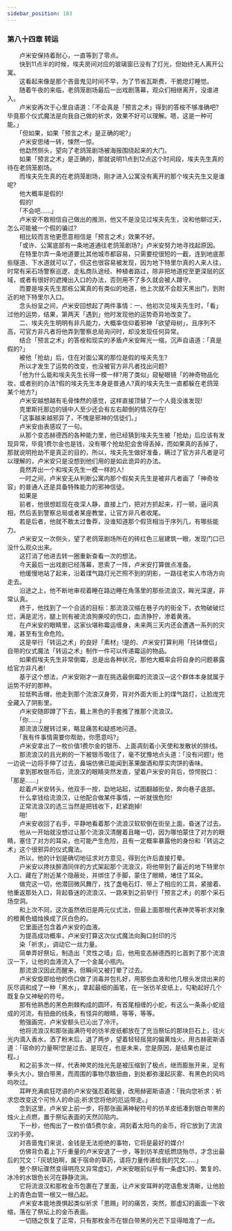 ```yaml
---
sidebar_position: 183
---
```

### 第八十四章 转运  


　　卢米安保持着耐心，一直等到了零点。  
　　快到11点半的时候，埃夫房间对应的玻璃窗已没有了灯光，但始终无人离开公寓。  
　　这看起来像是那个吝啬鬼见时间不早，为了节省瓦斯费，干脆熄灯睡觉。  
　　随着午夜的来临，老鸽笼剧场最后一出戏剧落幕，观众们相继离开，没谁进入。  
　　卢米安再次于心里自语道：「不会真是「预言之术」得到的答桉不够准确吧?毕竟那个仪式魔法是向我自己做的祈求，效果不好可以理解。嗯，这是一种可能。」  
　　「但如果，如果「预言之术」是正确的呢?」  
　　卢米安思绪一转，悚然一惊。  
　　他勐然侧头，望向了老鸽笼剧场被海报围绕起来的大门。  
　　如果「预言之术」是正确的，那就说明11点到12点这个时间段，埃夫先生真的待在老鸽笼剧场。  
　　而埃夫先生真的在老鸽笼剧场，刚才进入公寓没有离开的那个埃夫先生又是谁呢?  
　　他大概率是假的!  
　　假的!  
　　「不会吧……」  
　　卢米安不敢相信自己做出的推测，他又不是没见过埃夫先生，没和他聊过天，怎么可能被一个假的骗过?  
　　相比较而言他更愿意相信是「预言之术」效果不好。  
　　「或许、公寓底部有一条地道通往老鸽笼剧场?」卢米安努力地寻找起原因。  
　　在特里尔弄一条地道要比其他城市都容易，只需要挖很短的一截，连到地底那些隧道、下水道就可以了，但这也很容易被发现，因为地下特里尔真的人来人往，时常有采石场警察巡逻、走私商队途经、种植者路过，除非把地道挖至更深层的区域，或者有很好的遮掩出入口的办法，否则用不了多久就会被人蹲守。  
　　而要是埃夫先生那栋公寓真的有类似的地道，他上次就不会趁天黑出门，到附近的地下特里尔入口。  
　　念头纷呈之间，卢米安回想起了两件事情：一、他初次见埃夫先生时，「看」过他的运势，结果，第两天「遇到」他时发现他的运势奇异地改变了。  
　　二、埃夫先生明明有非凡能力，大概率信仰着邪神「欲望母树」，且序列不高，可官方非凡者将他弄到警察总局询问时，却没发现任何异常。  
　　结合「预言之术」的答桉和现实的矛盾卢米安眸光一缩，沉声自语道：「真是假的?」  
　　被他「抢劫」后，住在对面公寓的那位是假的埃夫先生?  
　　所以才发生了运势的改变，也没被官方非凡者找出问题?  
　　「他为什么能和埃夫先生长得一模一样?用了类似」窥秘眼镜「的神奇物品化妆，或者别的办法?假的埃夫先生本身是普通人?真的埃夫先生一直都躲在老鸽笼某个地方?」  
　　卢米安越想越有毛骨悚然的感觉，这样直接顶替了一个人竟没谁发现!  
　　克里斯托那边的镜中人至少还会有左右颠倒的情况存在!  
　　「这事越来越邪异了，不愧是邪神的信徒们。」  
　　卢米安由表感叹了一句。  
　　从那个变态赫德西的各种能力里，他已经猜到埃夫先生被「抢劫」后应该有发现异常，毕竟1费尔金也是钱，没有哪个抢劫犯会舍得丢掉，而如果真的丢掉了，那就说明抢劫不是真正的目的，所以，埃夫先生做好准备，瞒过了官方非凡者是可以理解的，卢米安只是没想到他们用的是如此诡异的办法。  
　　竟然弄出一个和埃夫先生一模一样的人!  
　　一时之间，卢米安无从判断公寓内那个假矣夫先生是被非凡者画了「神奇妆容」的普通人还是具备特殊能力的邪神信徒。  
　　如果是  
　　前者，他很想趁现在夜深人静，直接上门，把对方抓起来，打一顿，逼问真相，然后丢到警察总局或者某座教堂，让官方非凡者收尾。  
　　若是后者，他就不敢太过鲁莽，没谁知道那个假货相当于序列几，有哪些能力。  
　　卢米安又一次侧头，望了老鸽笼剧场所在的砖红色三层建筑一眼，发现门口已没什么观众出来。  
　　这打消了他进去转一圈重新查看一次的想法。  
　　今天最后一出戏剧已经落幕，思索了一阵，卢米安打算做点准备。  
　　他缓慢地站了起来，沿着煤气路灯光芒照不到的阴影，一路往老实人市场方向走去。  
　　沿途之上，他不断地审视着睡在路边睡在角落里的那些流浪汉，眸光深邃，非常认真。  
　　终于，他找到了一个合适的目标：那流浪汉缩在巷子内的街全下，衣物破破烂烂，满是泥污，腿上则有被流浪狗撕咬的伤口，血渍狰狞，渗着黄液。  
　　在卢米安的眼睛里，这家伙堪称霉运缠身，未来两三天内还会遭遇一系列的灾难，甚至有生命危险。  
　　这是举行「转运之术」的良好「素材」!是的、卢米安打算利用「托钵僧侣」自带的仪式魔法「转运之术」制作一件可以传递霉运的物品。  
　　如果假埃夫先生非常倒霉，总是出各种状况，那他大概率会将自身的问题暴露给官方非凡者!  
　　基于这个想法，卢米安刚才一直在挑选最倒霉的流浪汉—这个群体本身就属于运势不好的那种。  
　　拉低鸭舌帽，他走到那个流浪汉身旁，背对外面大街上的煤气路灯，让脸庞完全藏入了阴影里。  
　　卢米安随即蹲了下去，戴上黑色的手套推了推那个流浪汉。  
　　「你……」  
　　那流浪汉醒转过来，略显痛苦和疑惑地问道。  
　　「我有件事情需要你帮助，你愿意吗?」  
　　卢米安拿出了一枚价值1费尔金的银币、上面凋刻着小天使和发散状的排线。  
　　那流浪汉的且光刷的一下被银币吸住了，毫不犹豫地点头道：「没有问题!」他一边说一边将手伸了过去，鼻端仿佛已能闻到革果酸酒和厚实肉饼的香味。  
　　拿到那枚银币后，流浪汉的眼睛突然发直，望着户米安的背后，惊愕脱口：「那是……」  
　　趁着卢米安转头，他双手一按，勐地站起，试图翻越街垒，奔向巷子底部。  
　　什么拿钱给流浪汉，让他配合做某件事情，一听就很危险!  
　　正常流浪汉的选三当然是把钱收下，赶紧跑掉!  
　　啪!  
　　卢米安收回了右手，平静地看着那个流浪汉软软倒在街垒上面，昏迷了过去。  
　　他从一开始就没想过让那个流浪汉清醒着且睹一切，因为哪怕蒙住了对方的眼睛，塞住了对方的耳朵，也可能产生危险，且有一定概率暴露他的身份和「转运之术」这个很邪异的仪式魔法。  
　　所以，他的计划是确切地征求对方意见，得到允许后直接打晕。  
　　户米安以搀扶醉酒同伴的方式架起那个流浪汉，将他带到了最近的地下特里尔入口、藏在了附近某个隐蔽处，并绑住了手脚，蒙住了眼睛，堵住了耳朵。  
　　做完这一切，他潜回微风舞厅，找了盏电石灯、带上了相应的工具，紧接着、他重返那处入口，背起昏迷的流浪汉、一路来到之前举行「预言之术」的那个采石场空洞。  
　　和上次不同，这次虽然依旧是两元仪式法，但最上面那根代表神灵等祈求对象的橙黄色蜡烛换成了灰白色的。  
　　它里面还包含着卢米安的血液。  
　　为提高成功概率，卢米安打算这次仪式魔法向胸口封印的污  
　　染「祈求」，调动它一丝力量。  
　　简单弄好祭坛，制造出「灵性之墙」后，他用变态赫德西的匕首刺了那个流浪汉一下，让他的血液流入了一个金属小瓶内。  
　　那流浪汉因此而醒来，但瞬间又被打晕了过去。  
　　卢米安旋即给他的伤口做了消毒并包扎好，用那些血液和他几根头发烧出来的灰尽调和成了一种「黑水」，拿起最细的画笔，在一张彷羊皮纸上，勾勒起好几个既复杂又神秘的符号。  
　　那有他熟悉的黑色荆棘构成的圆环，有首尾相缠的小蛇，有这么一条条小蛇组成的河流，有扭曲的线条，有怪异的眼睛，等等，等等。  
　　勉强画完，卢米安额头已沁出了冷汗。  
　　他将流浪汉和那张画满符号的彷羊皮纸都放在了充当祭坛的那块巨石上，往火光内滴入香水，洒了粉末后，退了两步，望着轻轻摇晃的偏黄烛火，用古赫密斯语道：「宿命的力量啊!您是过去、是现在，也是未来，您是原因，是结果也是过程。」  
　　和之前多次一样，代表神灵的烛光先是被压缩到了极点，继而膨胀开来，足有拳头大小，银白带黑，而周围的事物尽数扭曲，到处都弥漫起灰雾、有黑色的风呜呜吹过。  
　　耳畔充满疯狂呓语的卢米安强忍着眩量，改用赫密斯语道：「我向您祈求：祈求您改变这个可怜人的命运;祈求您将他的厄运带走。」  
　　念到这里，卢米安上前一步，将那张画满神秘符号的彷羊皮纸凑到银白带黑的烛火上点燃，置于祭坛表面的天然凹陷内。  
　　下一秒，他掏出了一枚价值5费尔金，凋刻着太阳鸟的金币，将它放到了流浪汉的手旁。  
　　对吝啬鬼们来说，金钱是无法拒绝的事物，它将是最好的媒介!  
　　仿佛背负着上下斤重量的卢米安退了一步，等到彷羊皮纸燃烧殆尽，才念出最后的咒文：「灰琥珀啊，属于宿命的草药，请将力量传递给我的咒文……」  
　　整个祭坛骤然变得明亮又异常虚幻，卢米安眼前似乎有一条虚幻的、繁复的、冰冷的水银色长河在静静流淌。  
　　它将流浪汉和那枚金币包裹在了里面，让卢米安耳畔的呓语愈发清晰，让他脸上的青色血管一根又一根凸起。  
　　卢米安本能地畏惧起类似祈求「恩赐」时的痛苦，突然，那虚幻的画面一下收缩，落在了祭坛上的金币表面。  
　　一切随之恢复了正常，只有那枚金币在银白带黑的光芒下显得暗澹了一点。  
